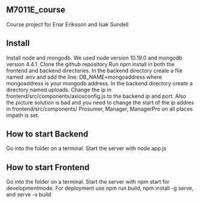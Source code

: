 ## M7011E_course
Course project for Enar Eriksson and Isak Sundell
## Install
Install node and mongodb. We used node version 10.19.0 and mongodb version 4.4.1.
Clone the github repository
Run npm install in both the frontend and backend directories.
In the backend directory create a file named .env and add the line: DB_NAME=mongoaddress where mongoaddress is your mongodb address.
In the backend directory create a directory named uploads.
Change the ip in frontend/src/components/axiosconfig.js to the backend ip and port.
Also the picture solution is bad and you need to change the start of the ip addres in frontend/src/components/ Prosumer, Manager, ManagerPro on all places impath is set.
## How to start Backend
Go into the folder on a terminal. Start the server with node app.js
## How to start Frontend
Go into the folder on a terminal. Start the server with npm start for developmentmode. For deployment use npm run build, npm install -g serve, and serve -s build